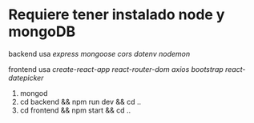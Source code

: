 # Requiere tener instalado node y mongoDB

backend usa
_express mongoose cors dotenv nodemon_

frontend usa
_create-react-app
react-router-dom axios bootstrap react-datepicker_


1. mongod    
2. cd backend && npm run dev && cd ..
3. cd frontend && npm start && cd ..